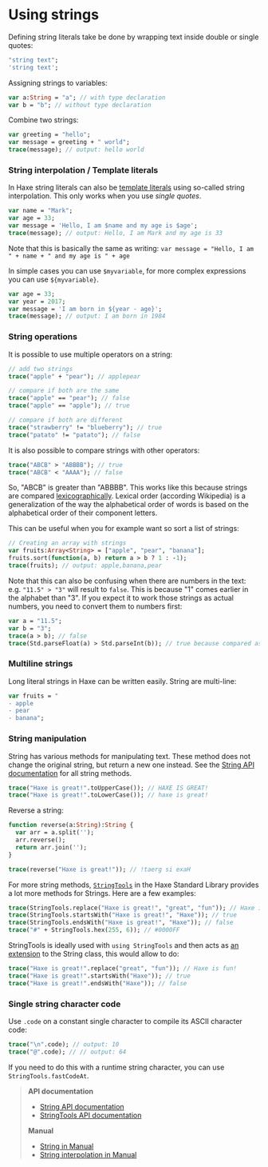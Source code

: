 # Using strings

Defining string literals take be done by wrapping text inside double or single quotes:

```haxe
"string text";
'string text';
```

Assigning strings to variables:

```haxe
var a:String = "a"; // with type declaration
var b = "b"; // without type declaration
```
Combine two strings:

```haxe
var greeting = "hello";
var message = greeting + " world"; 
trace(message); // output: hello world
```

### String interpolation / Template literals

In Haxe string literals can also be [template literals](https://haxe.org/manual/lf-string-interpolation.html) using so-called string interpolation. This only works when you use _single quotes_.

```haxe
var name = "Mark";
var age = 33;
var message = 'Hello, I am $name and my age is $age';
trace(message); // output: Hello, I am Mark and my age is 33
```
Note that this is basically the same as writing: 
`var message = "Hello, I am " + name + " and my age is " + age`

In simple cases you can use `$myvariable`, for more complex expressions you can use `${myvariable}`.

```haxe
var age = 33;
var year = 2017;
var message = 'I am born in ${year - age}';
trace(message); // output: I am born in 1984
```

### String operations

It is possible to use multiple operators on a string: 

```haxe
// add two strings
trace("apple" + "pear"); // applepear

// compare if both are the same
trace("apple" == "pear"); // false
trace("apple" == "apple"); // true

// compare if both are different
trace("strawberry" != "blueberry"); // true
trace("patato" != "patato"); // false
```

It is also possible to compare strings with other operators:

```haxe
trace("ABCB" > "ABBBB"); // true
trace("ABCB" < "AAAA"); // false
```
So, "ABCB" is greater than "ABBBB". This works like this because strings are compared [lexicographically](https://en.wikipedia.org/wiki/Lexicographical_order). Lexical order (according Wikipedia) is a generalization of the way the alphabetical order of words is based on the alphabetical order of their component letters.

This can be useful when you for example want so sort a list of strings:
	
```haxe
// Creating an array with strings
var fruits:Array<String> = ["apple", "pear", "banana"];
fruits.sort(function(a, b) return a > b ? 1 : -1);
trace(fruits); // output: apple,banana,pear
```
Note that this can also be confusing when there are numbers in the text: e.g. `"11.5" > "3"` will result to `false`. This is because "1" comes earlier in the alphabet than "3".
If you expect it to work those strings as actual numbers, you need to convert them to numbers first:
```haxe
var a = "11.5";
var b = "3";
trace(a > b); // false
trace(Std.parseFloat(a) > Std.parseInt(b)); // true because compared as actual numbers
```

### Multiline strings

Long literal strings in Haxe can be written easily. String are multi-line:

```haxe
var fruits = "
- apple
- pear
- banana";
```

### String manipulation

String has various methods for manipulating text. These method does not change the original string, but return a new one instead. See the [String API documentation](http://api.haxe.org/String.html) for all string methods.
```haxe
trace("Haxe is great!".toUpperCase()); // HAXE IS GREAT!
trace("Haxe is great!".toLowerCase()); // haxe is great!
```

Reverse a string:

```haxe
function reverse(a:String):String {
  var arr = a.split('');
  arr.reverse();
  return arr.join('');
}

trace(reverse("Haxe is great!")); // !taerg si exaH
```

For more string methods, [`StringTools`](http://api.haxe.org/StringTools.html) in the Haxe Standard Library provides a lot more methods for Strings. Here are a few examples:

```haxe
trace(StringTools.replace("Haxe is great!", "great", "fun")); // Haxe is fun!
trace(StringTools.startsWith("Haxe is great!", "Haxe")); // true
trace(StringTools.endsWith("Haxe is great!", "Haxe")); // false
trace("#" + StringTools.hex(255, 6)); // #0000FF
```
StringTools is ideally used with `using StringTools` and then acts as [an extension](https://haxe.org/manual/lf-static-extension.html) to the String class, this would allow to do:
```haxe
trace("Haxe is great!".replace("great", "fun")); // Haxe is fun!
trace("Haxe is great!".startsWith("Haxe")); // true
trace("Haxe is great!".endsWith("Haxe")); // false
```

### Single string character code

Use `.code` on a constant single character to compile its ASCII character code:
```haxe
trace("\n".code); // output: 10
trace("@".code); // // output: 64
```
If you need to do this with a runtime string character, you can use `StringTools.fastCodeAt`.

> **API documentation**
> 
> * [String API documentation](http://api.haxe.org/String.html)
> * [StringTools API documentation](http://api.haxe.org/StringTools.html)
>
> **Manual**
> 
> * [String in Manual](https://haxe.org/manual/std-String.html)
> * [String interpolation in Manual](https://haxe.org/manual/lf-string-interpolation.html)
